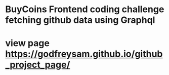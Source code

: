 # BuyCoins Frontend coding challenge fetching github data using Graphql 
# view page  https://godfreysam.github.io/github_project_page/
